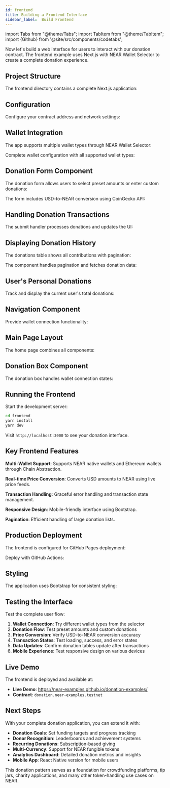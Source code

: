 ```yaml
---
id: frontend  
title: Building a Frontend Interface
sidebar_label:  Build Frontend
---
```


import Tabs from "@theme/Tabs";
import TabItem from "@theme/TabItem";
import {Github} from '@site/src/components/codetabs';

Now let's build a web interface for users to interact with our donation contract. The frontend example uses Next.js with NEAR Wallet Selector to create a complete donation experience.

## Project Structure

The frontend directory contains a complete Next.js application:

<Github fname="package.json"
        url="https://github.com/near-examples/donation-examples/blob/main/frontend/package.json"
        start="6" end="18" />

## Configuration

Configure your contract address and network settings:

<Github fname="config.js"
        url="https://github.com/near-examples/donation-examples/blob/main/frontend/src/config.js"
        start="1" end="20" />

## Wallet Integration

The app supports multiple wallet types through NEAR Wallet Selector:

<Github fname="_app.js"
        url="https://github.com/near-examples/donation-examples/blob/main/frontend/src/pages/_app.js"
        start="6" end="27" />

Complete wallet configuration with all supported wallet types:

<Github fname="_app.js"
        url="https://github.com/near-examples/donation-examples/blob/main/frontend/src/pages/_app.js"
        start="28" end="42" />

## Donation Form Component

The donation form allows users to select preset amounts or enter custom donations:

<Github fname="DonationForm.jsx"
        url="https://github.com/near-examples/donation-examples/blob/main/frontend/src/components/DonationForm.jsx"
        start="47" end="73" />

The form includes USD-to-NEAR conversion using CoinGecko API:

<Github fname="DonationForm.jsx"
        url="https://github.com/near-examples/donation-examples/blob/main/frontend/src/components/DonationForm.jsx"
        start="14" end="22" />

## Handling Donation Transactions

The submit handler processes donations and updates the UI:

<Github fname="DonationForm.jsx"
        url="https://github.com/near-examples/donation-examples/blob/main/frontend/src/components/DonationForm.jsx"
        start="24" end="42" />

## Displaying Donation History

The donations table shows all contributions with pagination:

<Github fname="DonationsTable.jsx"
        url="https://github.com/near-examples/donation-examples/blob/main/frontend/src/components/DonationsTable.jsx"
        start="11" end="30" />

The component handles pagination and fetches donation data:

<Github fname="DonationsTable.jsx"
        url="https://github.com/near-examples/donation-examples/blob/main/frontend/src/components/DonationsTable.jsx"
        start="32" end="51" />

## User's Personal Donations

Track and display the current user's total donations:

<Github fname="MyDonation.jsx"
        url="https://github.com/near-examples/donation-examples/blob/main/frontend/src/components/MyDonation.jsx"
        start="18" end="35" />

## Navigation Component

Provide wallet connection functionality:

<Github fname="Navigation.jsx"
        url="https://github.com/near-examples/donation-examples/blob/main/frontend/src/components/Navigation.jsx"
        start="9" end="26" />

## Main Page Layout

The home page combines all components:

<Github fname="index.js"
        url="https://github.com/near-examples/donation-examples/blob/main/frontend/src/pages/index.js"
        start="4" end="21" />

## Donation Box Component

The donation box handles wallet connection states:

<Github fname="DonationBox.jsx"
        url="https://github.com/near-examples/donation-examples/blob/main/frontend/src/components/DonationBox.jsx"
        start="4" end="21" />

## Running the Frontend

Start the development server:

```bash
cd frontend
yarn install
yarn dev
```

Visit `http://localhost:3000` to see your donation interface.

## Key Frontend Features

**Multi-Wallet Support**: Supports NEAR native wallets and Ethereum wallets through Chain Abstraction.

**Real-time Price Conversion**: Converts USD amounts to NEAR using live price feeds.

**Transaction Handling**: Graceful error handling and transaction state management.

**Responsive Design**: Mobile-friendly interface using Bootstrap.

**Pagination**: Efficient handling of large donation lists.

## Production Deployment

The frontend is configured for GitHub Pages deployment:

<Github fname="next.config.js"
        url="https://github.com/near-examples/donation-examples/blob/main/frontend/next.config.js"
        start="1" end="11" />

Deploy with GitHub Actions:

<Github fname="nextjs.yml"
        url="https://github.com/near-examples/donation-examples/blob/main/.github/workflows/nextjs.yml"
        start="30" end="45" />

## Styling

The application uses Bootstrap for consistent styling:

<Github fname="globals.css"
        url="https://github.com/near-examples/donation-examples/blob/main/frontend/src/styles/globals.css"
        start="1" end="2" />

## Testing the Interface

Test the complete user flow:

1. **Wallet Connection**: Try different wallet types from the selector
2. **Donation Flow**: Test preset amounts and custom donations
3. **Price Conversion**: Verify USD-to-NEAR conversion accuracy
4. **Transaction States**: Test loading, success, and error states
5. **Data Updates**: Confirm donation tables update after transactions
6. **Mobile Experience**: Test responsive design on various devices

## Live Demo

The frontend is deployed and available at:
- **Live Demo**: https://near-examples.github.io/donation-examples/
- **Contract**: `donation.near-examples.testnet`

## Next Steps

With your complete donation application, you can extend it with:

- **Donation Goals**: Set funding targets and progress tracking
- **Donor Recognition**: Leaderboards and achievement systems  
- **Recurring Donations**: Subscription-based giving
- **Multi-Currency**: Support for NEAR fungible tokens
- **Analytics Dashboard**: Detailed donation metrics and insights
- **Mobile App**: React Native version for mobile users

This donation pattern serves as a foundation for crowdfunding platforms, tip jars, charity applications, and many other token-handling use cases on NEAR.